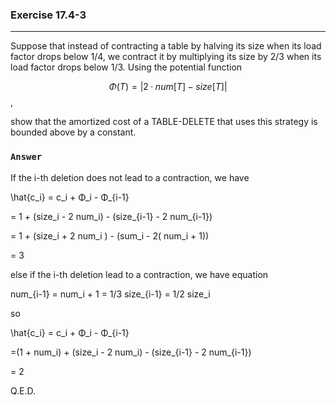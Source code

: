 ### Exercise 17.4-3
***
Suppose that instead of contracting a table by halving its size when its load factor drops below 1/4, we contract it by multiplying its size by 2/3 when its load factor drops below 1/3. Using the potential function

$$ Φ(T) = |2 · num[T] - size[T]| $$ ,

show that the amortized cost of a TABLE-DELETE that uses this strategy is bounded above by a constant.
### `Answer`
If the i-th deletion does not lead to a contraction, we have

\hat{c_i} = c_i + Φ_i - Φ_{i-1}

= 1 + (size_i - 2 num_i) - (size_{i-1} - 2 num_{i-1})
 
= 1 + (size_i + 2 num_i ) - (sum_i - 2( num_i + 1))

= 3
 
else if the i-th deletion lead to a contraction, we have equation

num_{i-1} = num_i + 1 = 1/3 size_{i-1} = 1/2 size_i

so 

\hat{c_i} = c_i + Φ_i - Φ_{i-1}

=(1 + num_i) + (size_i - 2 num_i) - (size_{i-1} - 2 num_{i-1})

= 2

Q.E.D.
